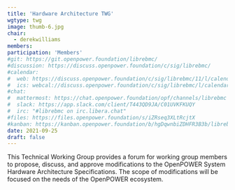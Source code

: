 ```yaml
---
title: 'Hardware Architecture TWG'
wgtype: twg
image: thumb-6.jpg
chair:
  - derekwilliams
members:
participation: 'Members'
#git: https://git.openpower.foundation/librebmc/
#discussion: https://discuss.openpower.foundation/c/sig/librebmc/
#calendar:
#  web: https://discuss.openpower.foundation/c/sig/librebmc/11/l/calendar
#  ics: webcal://discuss.openpower.foundation/c/sig/librebmc/l/calendar.ics
#chat:
#  mattermost: https://chat.openpower.foundation/opf/channels/librebmc
#  slack: https://app.slack.com/client/T443QD9JA/C01UVKFKUQY
#  irc: "#librebmc on irc.libera.chat"
#files: https://files.openpower.foundation/s/iZRseq3XLtRcjtX
#kanban: https://kanban.openpower.foundation/b/hgDqwnbiZDHFR3B3b/librebmc
date: 2021-09-25
draft: false
---
```


This Technical Working Group provides a forum for working group members to propose, discuss, and
approve modifications to the OpenPOWER System Hardware Architecture Specifications.
The scope of modifications will be focused on the needs of the OpenPOWER ecosystem.
